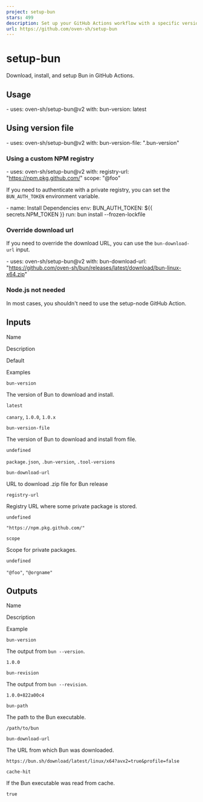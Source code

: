 ```yaml
---
project: setup-bun
stars: 499
description: Set up your GitHub Actions workflow with a specific version of Bun
url: https://github.com/oven-sh/setup-bun
---
```


setup-bun
=========

Download, install, and setup Bun in GitHub Actions.

Usage
-----

\- uses: oven-sh/setup-bun@v2
  with:
    bun-version: latest

Using version file
------------------

\- uses: oven-sh/setup-bun@v2
  with:
    bun-version-file: ".bun-version"

### Using a custom NPM registry

\- uses: oven-sh/setup-bun@v2
  with:
    registry-url: "https://npm.pkg.github.com/"
    scope: "@foo"

If you need to authenticate with a private registry, you can set the `BUN_AUTH_TOKEN` environment variable.

\- name: Install Dependencies
  env:
    BUN\_AUTH\_TOKEN: ${{ secrets.NPM\_TOKEN }}
  run: bun install --frozen-lockfile

### Override download url

If you need to override the download URL, you can use the `bun-download-url` input.

\- uses: oven-sh/setup-bun@v2
  with:
    bun-download-url: "https://github.com/oven-sh/bun/releases/latest/download/bun-linux-x64.zip"

### Node.js not needed

In most cases, you shouldn't need to use the setup-node GitHub Action.

Inputs
------

Name

Description

Default

Examples

`bun-version`

The version of Bun to download and install.

`latest`

`canary`, `1.0.0`, `1.0.x`

`bun-version-file`

The version of Bun to download and install from file.

`undefined`

`package.json`, `.bun-version`, `.tool-versions`

`bun-download-url`

URL to download .zip file for Bun release

`registry-url`

Registry URL where some private package is stored.

`undefined`

`"https://npm.pkg.github.com/"`

`scope`

Scope for private packages.

`undefined`

`"@foo"`, `"@orgname"`

Outputs
-------

Name

Description

Example

`bun-version`

The output from `bun --version`.

`1.0.0`

`bun-revision`

The output from `bun --revision`.

`1.0.0+822a00c4`

`bun-path`

The path to the Bun executable.

`/path/to/bun`

`bun-download-url`

The URL from which Bun was downloaded.

`https://bun.sh/download/latest/linux/x64?avx2=true&profile=false`

`cache-hit`

If the Bun executable was read from cache.

`true`
